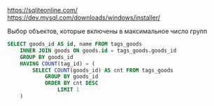 https://sqliteonline.com/  
https://dev.mysql.com/downloads/windows/installer/


Выбор объектов, которые включены в максимальное число групп
``` sql
SELECT goods_id AS id, name FROM tags_goods 
	INNER JOIN goods ON goods.id = tags_goods.goods_id
	GROUP BY goods_id
	HAVING COUNT(tag_id) = (
		SELECT COUNT(goods_id) AS cnt FROM tags_goods
			GROUP BY goods_id
			ORDER BY cnt DESC
        		LIMIT 1
	)
```
